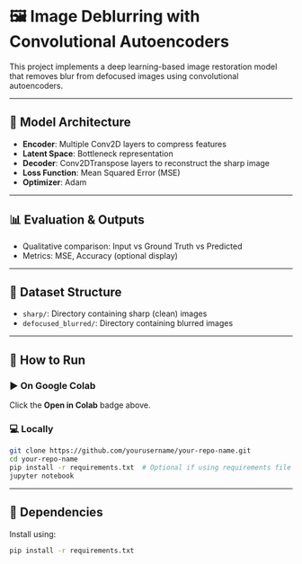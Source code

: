 # 🖼️ Image Deblurring with Convolutional Autoencoders

This project implements a deep learning-based image restoration model that removes blur from defocused images using convolutional autoencoders.

---

## 🧠 Model Architecture

- **Encoder**: Multiple Conv2D layers to compress features  
- **Latent Space**: Bottleneck representation  
- **Decoder**: Conv2DTranspose layers to reconstruct the sharp image  
- **Loss Function**: Mean Squared Error (MSE)  
- **Optimizer**: Adam  

---

## 📊 Evaluation & Outputs

- Qualitative comparison: Input vs Ground Truth vs Predicted  
- Metrics: MSE, Accuracy (optional display)  

---

## 📁 Dataset Structure

- `sharp/`: Directory containing sharp (clean) images  
- `defocused_blurred/`: Directory containing blurred images  

---

## 🔧 How to Run

### ▶️ On Google Colab
Click the **Open in Colab** badge above.

### 💻 Locally
```bash
git clone https://github.com/yourusername/your-repo-name.git
cd your-repo-name
pip install -r requirements.txt  # Optional if using requirements file
jupyter notebook
```

---

## 📌 Dependencies

Install using:

```bash
pip install -r requirements.txt
